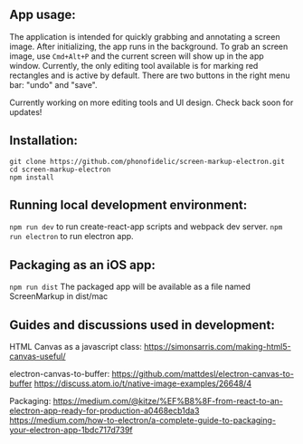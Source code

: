 ## App usage:
The application is intended for quickly grabbing and annotating a screen image.
After initializing, the app runs in the background. To grab an screen image, use
`Cmd+Alt+P` and the current screen will show up in the app window. Currently, the
only editing tool available is for marking red rectangles and is active by default.
There are two buttons in the right menu bar: "undo" and "save".

Currently working on more editing tools and UI design. Check back soon for updates!


## Installation:
```
git clone https://github.com/phonofidelic/screen-markup-electron.git 
cd screen-markup-electron
npm install
```

## Running local development environment:
`npm run dev` to run create-react-app scripts and webpack dev server.
`npm run electron` to run electron app.

## Packaging as an iOS app:
`npm run dist`
The packaged app will be available as a file named ScreenMarkup in dist/mac

## Guides and discussions used in development:
HTML Canvas as a javascript class:
https://simonsarris.com/making-html5-canvas-useful/

electron-canvas-to-buffer:
https://github.com/mattdesl/electron-canvas-to-buffer
https://discuss.atom.io/t/native-image-examples/26648/4

Packaging:
https://medium.com/@kitze/%EF%B8%8F-from-react-to-an-electron-app-ready-for-production-a0468ecb1da3
https://medium.com/how-to-electron/a-complete-guide-to-packaging-your-electron-app-1bdc717d739f